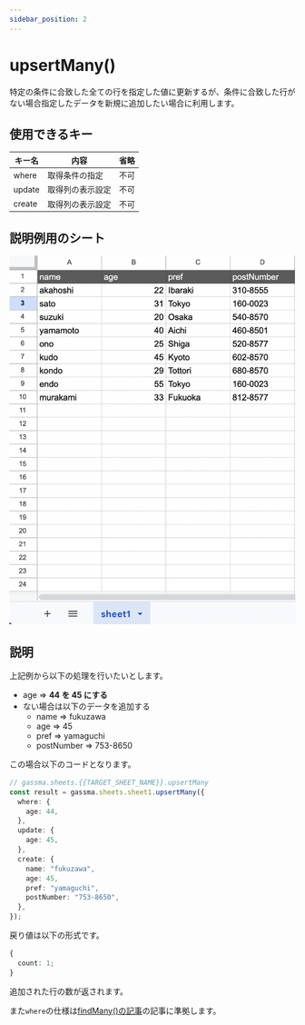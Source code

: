 ```yaml
---
sidebar_position: 2
---
```


# upsertMany()

特定の条件に合致した全ての行を指定した値に更新するが、条件に合致した行がない場合指定したデータを新規に追加したい場合に利用します。

## 使用できるキー

| キー名 | 内容             | 省略 |
| ------ | ---------------- | ---- |
| where  | 取得条件の指定   | 不可 |
| update | 取得列の表示設定 | 不可 |
| create | 取得列の表示設定 | 不可 |

## 説明例用のシート

![説明用シート](../../img/exampleSheet.png)

## 説明

上記例から以下の処理を行いたいとします。

- age => **44 を 45 にする**
- ない場合は以下のデータを追加する
  - name => fukuzawa
  - age => 45
  - pref => yamaguchi
  - postNumber => 753-8650

この場合以下のコードとなります。

```ts
// gassma.sheets.{{TARGET_SHEET_NAME}}.upsertMany
const result = gassma.sheets.sheet1.upsertMany({
  where: {
    age: 44,
  },
  update: {
    age: 45,
  },
  create: {
    name: "fukuzawa",
    age: 45,
    pref: "yamaguchi",
    postNumber: "753-8650",
  },
});
```

戻り値は以下の形式です。

```ts
{
  count: 1;
}
```

追加された行の数が返されます。

また`where`の仕様は[findMany()の記事](../Read/findMany)の記事に準拠します。
